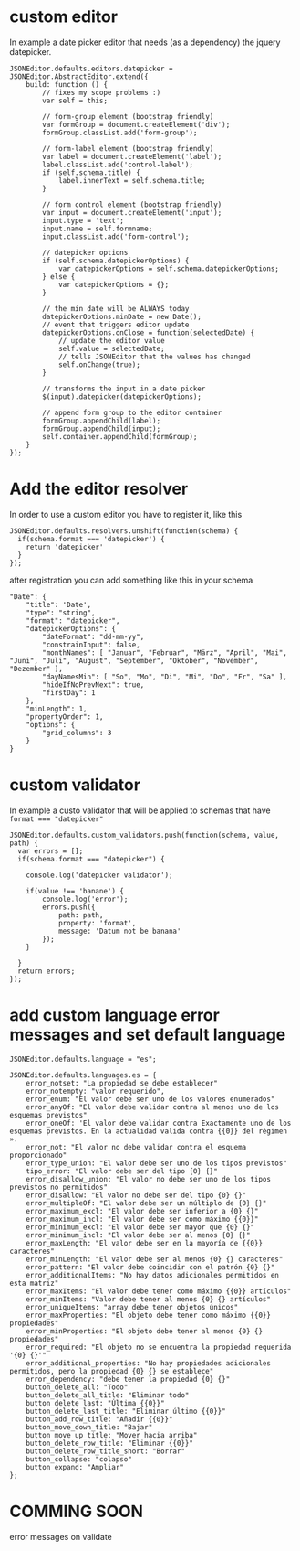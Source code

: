 # custom editor

In example a date picker editor that needs (as a dependency) the jquery datepicker.

    JSONEditor.defaults.editors.datepicker = JSONEditor.AbstractEditor.extend({
    	build: function () {
    		// fixes my scope problems :)
    		var self = this;
    
    		// form-group element (bootstrap friendly)
    		var formGroup = document.createElement('div');
    		formGroup.classList.add('form-group');
    		
    		// form-label element (bootstrap friendly)
    		var label = document.createElement('label');
    		label.classList.add('control-label');
    		if (self.schema.title) {
    			label.innerText = self.schema.title;
    		}
    		
    		// form control element (bootstrap friendly)
    		var input = document.createElement('input');
    		input.type = 'text';
    		input.name = self.formname;
    		input.classList.add('form-control');
    
    		// datepicker options
    		if (self.schema.datepickerOptions) {
    			var datepickerOptions = self.schema.datepickerOptions;
    		} else {
    			var datepickerOptions = {};
    		}
    		
    		// the min date will be ALWAYS today
    		datepickerOptions.minDate = new Date();
    		// event that triggers editor update
    		datepickerOptions.onClose = function(selectedDate) {
    			// update the editor value
    	    	self.value = selectedDate;
    	    	// tells JSONEditor that the values has changed
    	    	self.onChange(true);
    	    }
    
    	    // transforms the input in a date picker
    		$(input).datepicker(datepickerOptions);
    
    		// append form group to the editor container
    		formGroup.appendChild(label);
    		formGroup.appendChild(input);
    		self.container.appendChild(formGroup);
    	}
    });

# Add the editor resolver

In order to use a custom editor you have to register it, like this

    JSONEditor.defaults.resolvers.unshift(function(schema) {
      if(schema.format === 'datepicker') {
        return 'datepicker'
      }
    });
    
after registration you can add something like this in your schema

    "Date": {
        "title": 'Date',
        "type": "string",
        "format": "datepicker",
        "datepickerOptions": {
            "dateFormat": "dd-mm-yy",
            "constrainInput": false,
            "monthNames": [ "Januar", "Februar", "März", "April", "Mai", "Juni", "Juli", "August", "September", "Oktober", "November", "Dezember" ],
            "dayNamesMin": [ "So", "Mo", "Di", "Mi", "Do", "Fr", "Sa" ],
            "hideIfNoPrevNext": true,
            "firstDay": 1
        },
        "minLength": 1,
        "propertyOrder": 1,
        "options": {
            "grid_columns": 3
        }
    }

# custom validator

In example a custo validator that will be applied to schemas that have `format === "datepicker"` 

    JSONEditor.defaults.custom_validators.push(function(schema, value, path) {
      var errors = [];
      if(schema.format === "datepicker") {
    
        console.log('datepicker validator');
        
        if(value !== 'banane') {
            console.log('error');
            errors.push({
                path: path,
                property: 'format',
                message: 'Datum not be banana'
            });
        }
    
      }
      return errors;
    });
    
# add custom language error messages and set default language

    JSONEditor.defaults.language = "es";
    
    JSONEditor.defaults.languages.es = {
    	error_notset: "La propiedad se debe establecer"
    	error_notempty: "valor requerido",
    	error_enum: "El valor debe ser uno de los valores enumerados"
    	error_anyOf: "El valor debe validar contra al menos uno de los esquemas previstos"
    	error_oneOf: 'El valor debe validar contra Exactamente uno de los esquemas previstos. En la actualidad valida contra {{0}} del régimen ».
    	error_not: "El valor no debe validar contra el esquema proporcionado"
    	error_type_union: "El valor debe ser uno de los tipos previstos"
    	tipo_error: "El valor debe ser del tipo {0} {}"
    	error_disallow_union: "El valor no debe ser uno de los tipos previstos no permitidos"
    	error_disallow: "El valor no debe ser del tipo {0} {}"
    	error_multipleOf: "El valor debe ser un múltiplo de {0} {}"
    	error_maximum_excl: "El valor debe ser inferior a {0} {}"
    	error_maximum_incl: "El valor debe ser como máximo {{0}}"
    	error_minimum_excl: "El valor debe ser mayor que {0} {}"
    	error_minimum_incl: "El valor debe ser al menos {0} {}"
    	error_maxLength: "El valor debe ser en la mayoría de {{0}} caracteres"
    	error_minLength: "El valor debe ser al menos {0} {} caracteres"
    	error_pattern: "El valor debe coincidir con el patrón {0} {}"
    	error_additionalItems: "No hay datos adicionales permitidos en esta matriz"
    	error_maxItems: "El valor debe tener como máximo {{0}} artículos"
    	error_minItems: "Valor debe tener al menos {0} {} artículos"
    	error_uniqueItems: "array debe tener objetos únicos"
    	error_maxProperties: "El objeto debe tener como máximo {{0}} propiedades"
    	error_minProperties: "El objeto debe tener al menos {0} {} propiedades"
    	error_required: "El objeto no se encuentra la propiedad requerida '{0} {}'"
    	error_additional_properties: "No hay propiedades adicionales permitidos, pero la propiedad {0} {} se establece"
    	error_dependency: "debe tener la propiedad {0} {}"
    	button_delete_all: "Todo"
    	button_delete_all_title: "Eliminar todo"
    	button_delete_last: "Última {{0}}"
    	button_delete_last_title: "Eliminar último {{0}}"
    	button_add_row_title: "Añadir {{0}}"
    	button_move_down_title: "Bajar"
    	button_move_up_title: "Mover hacia arriba"
    	button_delete_row_title: "Eliminar {{0}}"
    	button_delete_row_title_short: "Borrar"
    	button_collapse: "colapso"
    	button_expand: "Ampliar"
    };

# COMMING SOON

error messages on validate